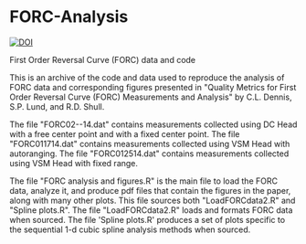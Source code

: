 # FORC-Analysis
[![DOI](https://zenodo.org/badge/279344258.svg)](https://zenodo.org/badge/latestdoi/279344258)

First Order Reversal Curve (FORC) data and code

This is an archive of the code and data used to reproduce the analysis of FORC data and corresponding figures presented in "Quality Metrics for First Order Reversal Curve (FORC) Measurements and Analysis" by C.L. Dennis, S.P. Lund, and R.D. Shull.

The file "FORC02--14.dat" contains measurements collected using DC Head with a free center point and with a fixed center point.
The file "FORC011714.dat" contains measurements collected using VSM Head with autoranging. 
The file "FORC012514.dat" contains measurements collected using VSM Head with fixed range.

The file "FORC analysis and figures.R"  is the main file to load the FORC data, analyze it, and produce pdf files that contain the figures in the paper, along with many other plots.  This file sources both "LoadFORCdata2.R" and "Spline plots.R".
The file "LoadFORCdata2.R" loads and formats FORC data when sourced.
The file 'Spline plots.R' produces a set of plots specific to the sequential 1-d cubic spline analysis methods when sourced.
